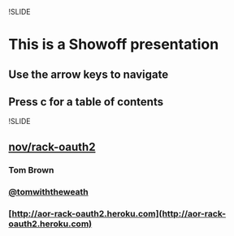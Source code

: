!SLIDE
# This is a Showoff presentation
## Use the arrow keys to navigate
## Press c for a table of contents

!SLIDE 
## [nov/rack-oauth2](https://github.com/nov/rack-oauth2)


### Tom Brown
### [@tomwiththeweath](http://twitter.com/tomwiththeweath)
### [http://aor-rack-oauth2.heroku.com](http://aor-rack-oauth2.heroku.com)

